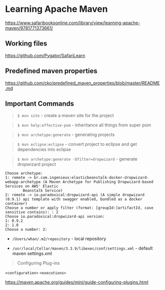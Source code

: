 # Learning Apache Maven

https://www.safaribooksonline.com/library/view/learning-apache-maven/9781771373661/

## Working files

https://github.com/Pygator/SafariLearn

## Predefined maven properties

https://github.com/cko/predefined_maven_properties/blob/master/README.md

## Important Commands

> `$ mvn site` - create a maven site for the project

> `$ mvn help:effective-pom` - inheritance all things from super pom

> `$ mvn archetype:generate` - generating projects

> `$ mvn eclipse:eclipse` - convert project to eclipse and get dependencies into eclipse

> `$ mvn archetype:generate -Dfilter=dropwizard` - generate dropwizard project

```
Choose archetype:
1: remote -> br.com.ingenieux:elasticbeanstalk-docker-dropwizard-webapp-archetype (A Maven Archetype for Publishing Dropwizard-based Services on AWS' Elastic
        Beanstalk Service)
2: remote -> io.paradoxical:dropwizard-api (A simple dropwizard (0.9.1) api template with swagger enabled, bundled as a docker container)
Choose a number or apply filter (format: [groupId:]artifactId, case sensitive contains): : 2
Choose io.paradoxical:dropwizard-api version:
1: 0.9.2
2: 1.0
Choose a number: 2:
```

- `/Users/whan/.m2/repository` - local repository

- `/usr/local/Cellar/maven/3.3.9/libexec/conf/settings.xml` - default maven settings.xml

> Configuring Plug-ins

`<configuration>`
`<executions>`

https://maven.apache.org/guides/mini/guide-configuring-plugins.html
